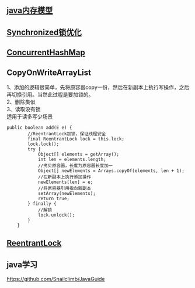 ## [java内存模型](https://www.cnblogs.com/czwbig/p/11127124.html)

## [Synchronized锁优化](https://www.huaweicloud.com/articles/275e924eb2e1536a68735c656b3017ba.html)

## [ConcurrentHashMap](https://juejin.cn/post/6844904018729254926)

## CopyOnWriteArrayList  
1、添加的逻辑很简单，先将原容器copy一份，然后在新副本上执行写操作，之后再切换引用。当然此过程是要加锁的。  
2、删除类似  
3、读取没有锁  
适用于读多写少场景  
```
public boolean add(E e) {
        //ReentrantLock加锁，保证线程安全
        final ReentrantLock lock = this.lock;
        lock.lock();
        try {
            Object[] elements = getArray();
            int len = elements.length;
            //拷贝原容器，长度为原容器长度加一
            Object[] newElements = Arrays.copyOf(elements, len + 1);
            //在新副本上执行添加操作
            newElements[len] = e;
            //将原容器引用指向新副本
            setArray(newElements);
            return true;
        } finally {
            //解锁
            lock.unlock();
        }
    }
```

## [ReentrantLock](https://zhuanlan.zhihu.com/p/82992473)


## java学习
https://github.com/Snailclimb/JavaGuide
